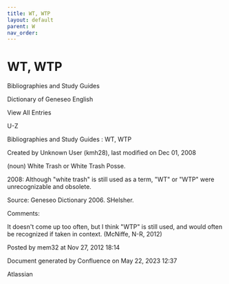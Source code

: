 ```yaml
---
title: WT, WTP
layout: default
parent: W
nav_order:
---
```


# WT, WTP

Bibliographies and Study Guides

Dictionary of Geneseo English

View All Entries

U-Z

Bibliographies and Study Guides : WT, WTP

Created by  Unknown User (kmh28), last modified on Dec 01, 2008

(noun) White Trash or White Trash Posse.

2008: Although &quot;white trash&quot; is still used as a term, &quot;WT&quot; or &quot;WTP&quot; were unrecognizable and obsolete.

Source: Geneseo Dictionary 2006. SHelsher. 

Comments:

It doesn't come up too often, but I think &quot;WTP&quot; is still used, and would often be recognized if taken in context. (McNiffe, N-R, 2012)

Posted by mem32 at Nov 27, 2012 18:14

Document generated by Confluence on May 22, 2023 12:37

Atlassian
